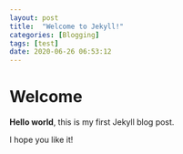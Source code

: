 ```yaml
---
layout: post
title:  "Welcome to Jekyll!"
categories: [Blogging]
tags: [test]
date: 2020-06-26 06:53:12
---
```


# Welcome

**Hello world**, this is my first Jekyll blog post.

I hope you like it!
